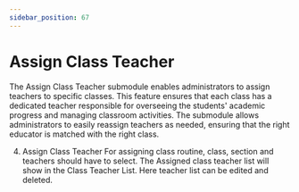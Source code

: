 ```yaml
---
sidebar_position: 67
---
```

 
# Assign Class Teacher

The Assign Class Teacher submodule enables administrators to assign teachers to specific classes. This feature ensures that each class has a dedicated teacher responsible for overseeing the students' academic progress and managing classroom activities. The submodule allows administrators to easily reassign teachers as needed, ensuring that the right educator is matched with the right class.

4. Assign Class Teacher
For assigning class routine, class, section and teachers should have to select. The Assigned class teacher list will show in the Class Teacher List. Here teacher list can be edited and deleted.